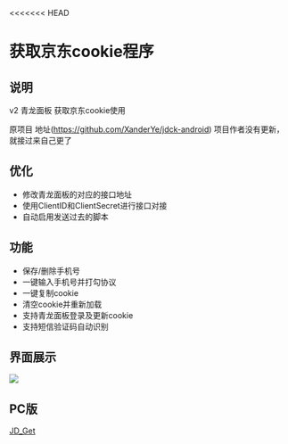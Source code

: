 <<<<<<< HEAD
# 获取京东cookie程序

## 说明
v2
青龙面板 获取京东cookie使用 

原项目 地址(https://github.com/XanderYe/jdck-android) 项目作者没有更新，就接过来自己更了

## 优化
* 修改青龙面板的对应的接口地址
* 使用ClientID和ClientSecret进行接口对接
* 自动启用发送过去的脚本

## 功能
* 保存/删除手机号
* 一键输入手机号并打勾协议
* 一键复制cookie
* 清空cookie并重新加载
* 支持青龙面板登录及更新cookie
* 支持短信验证码自动识别

## 界面展示

![](doc/gui.jpg)

## PC版
[JD_Get](https://github.com/yclown/ql_jd_cookie)